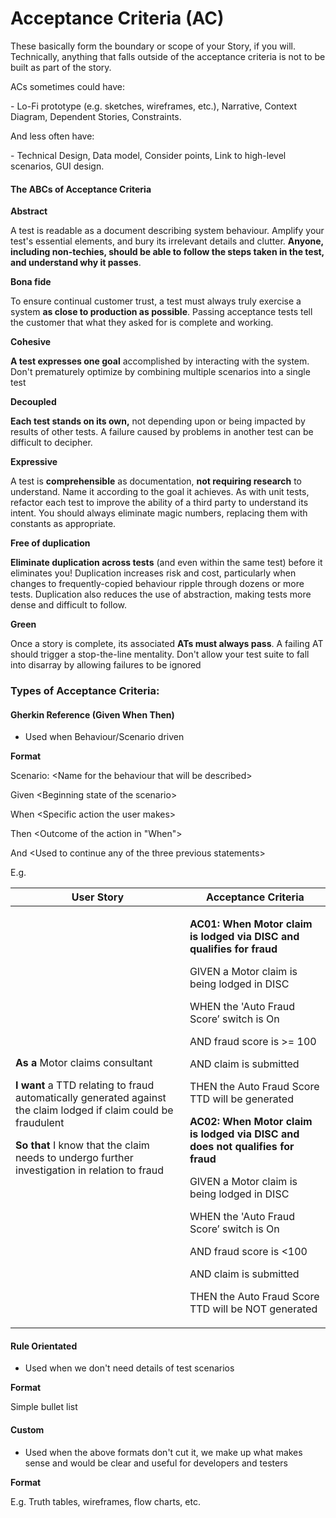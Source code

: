 # Acceptance Criteria (AC)

These basically form the boundary or scope of your Story, if you will. Technically, anything that falls outside of the acceptance criteria is not to be built as part of the story.

ACs sometimes could have:

&#x20;\- Lo-Fi prototype (e.g. sketches, wireframes, etc.), Narrative, Context Diagram, Dependent Stories, Constraints.

And less often have:

&#x20;\- Technical Design, Data model, Consider points, Link to high-level scenarios, GUI design.

#### **The ABCs of Acceptance Criteria** <a href="#howtoguide-elicitationandelaboration-theabcsofacceptancecriteria" id="howtoguide-elicitationandelaboration-theabcsofacceptancecriteria"></a>

**Abstract**&#x20;

A test is readable as a document describing system behaviour. Amplify your test's essential elements, and bury its irrelevant details and clutter. **Anyone, including non-techies, should be able to follow the steps taken in the test, and understand why it passes**.

**Bona fide**

To ensure continual customer trust, a test must always truly exercise a system **as close to production as possible**. Passing acceptance tests tell the customer that what they asked for is complete and working.

**Cohesive**

**A test expresses one goal** accomplished by interacting with the system. Don't prematurely optimize by combining multiple scenarios into a single test

**Decoupled**

**Each test stands on its own,** not depending upon or being impacted by results of other tests. A failure caused by problems in another test can be difficult to decipher.

**Expressive**

A test is **comprehensible** as documentation, **not requiring research** to understand. Name it according to the goal it achieves. As with unit tests, refactor each test to improve the ability of a third party to understand its intent. You should always eliminate magic numbers, replacing them with constants as appropriate.

**Free of duplication**

**Eliminate duplication across tests** (and even within the same test) before it eliminates you! Duplication increases risk and cost, particularly when changes to frequently-copied behaviour ripple through dozens or more tests. Duplication also reduces the use of abstraction, making tests more dense and difficult to follow.

**Green**

Once a story is complete, its associated **ATs must always pass**. A failing AT should trigger a stop-the-line mentality. Don't allow your test suite to fall into disarray by allowing failures to be ignored

### **Types of Acceptance Criteria:** <a href="#howtoguide-elicitationandelaboration-typesofacceptancecriteria" id="howtoguide-elicitationandelaboration-typesofacceptancecriteria"></a>

#### **Gherkin Reference (Given When Then)** <a href="#howtoguide-elicitationandelaboration-gherkinreference-givenwhenthen" id="howtoguide-elicitationandelaboration-gherkinreference-givenwhenthen"></a>

* Used when Behaviour/Scenario driven

**Format**

Scenario: \<Name for the behaviour that will be described>

Given \<Beginning state of the scenario>

When \<Specific action the user makes>

Then \<Outcome of the action in "When">

And \<Used to continue any of the three previous statements>

E.g.

| User Story                                                                                                                                                                                                                                                                                                | Acceptance Criteria                                                                                                                                                                                                                                                                                                                                                                                                                                                                                                                                                                                                                        |
| --------------------------------------------------------------------------------------------------------------------------------------------------------------------------------------------------------------------------------------------------------------------------------------------------------- | ------------------------------------------------------------------------------------------------------------------------------------------------------------------------------------------------------------------------------------------------------------------------------------------------------------------------------------------------------------------------------------------------------------------------------------------------------------------------------------------------------------------------------------------------------------------------------------------------------------------------------------------ |
| <p><strong>As a</strong> Motor claims consultant</p><p><strong>I want</strong> a TTD relating to fraud automatically generated against the claim lodged if claim could be fraudulent</p><p><strong>So that</strong> I know that the claim needs to undergo further investigation in relation to fraud</p> | <p><strong>AC01: When Motor claim is lodged via DISC and qualifies for fraud</strong></p><p>GIVEN a Motor claim is being lodged in DISC</p><p>WHEN the 'Auto Fraud Score’ switch is On</p><p>AND fraud score is >= 100</p><p>AND claim is submitted</p><p>THEN the Auto Fraud Score TTD will be generated</p><p><strong>AC02: When Motor claim is lodged via DISC and does not qualifies for fraud</strong></p><p>GIVEN a Motor claim is being lodged in DISC</p><p>WHEN the 'Auto Fraud Score’ switch is On</p><p>AND fraud score is &#x3C;100</p><p>AND claim is submitted</p><p>THEN the Auto Fraud Score TTD will be NOT generated</p> |

#### **Rule Orientated** <a href="#howtoguide-elicitationandelaboration-ruleorientated" id="howtoguide-elicitationandelaboration-ruleorientated"></a>

* Used when we don't need details of test scenarios

**Format**

Simple bullet list

#### **Custom** <a href="#howtoguide-elicitationandelaboration-custom" id="howtoguide-elicitationandelaboration-custom"></a>

* Used when the above formats don't cut it, we make up what makes sense and would be clear and useful for developers and testers

**Format**

E.g. Truth tables, wireframes, flow charts, etc.
